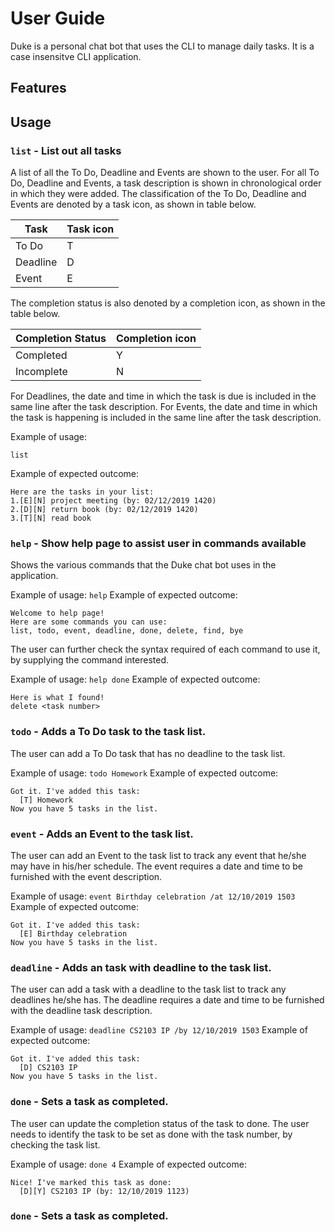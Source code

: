 # User Guide

Duke is a personal chat bot that uses the CLI to manage daily tasks. It is a case insensitve CLI application.

## Features 

### 





## Usage

### `list` - List out all tasks 

A list of all the To Do, Deadline and Events are shown to the user.
For all To Do, Deadline and Events, a task description is shown in chronological order in which they were added. The classification of the To Do, Deadline and Events are denoted by a task icon, as shown in table below.

Task | Task icon
------------ | -------------
To Do | T
Deadline | D
Event | E

The completion status is also denoted by a completion icon, as shown in the table below.

Completion Status | Completion icon
------------ | -------------
Completed | Y
Incomplete | N

For Deadlines, the date and time in which the task is due is included in the same line after the task description.
For Events, the date and time in which the task is happening is included in the same line after the task description.

Example of usage: 

`list`

Example of expected outcome:

```
Here are the tasks in your list:
1.[E][N] project meeting (by: 02/12/2019 1420)
2.[D][N] return book (by: 02/12/2019 1420)
3.[T][N] read book
```

### `help` - Show help page to assist user in commands available

Shows the various commands that the Duke chat bot uses in the application. 

Example of usage: 
`help`
Example of expected outcome:
```
Welcome to help page!
Here are some commands you can use:
list, todo, event, deadline, done, delete, find, bye
```
The user can further check the syntax required of each command to use it, by supplying the command interested.

Example of usage: 
`help done`
Example of expected outcome:
```
Here is what I found!
delete <task number>
```
### `todo` - Adds a To Do task to the task list.

The user can add a To Do task that has no deadline to the task list.

Example of usage: 
`todo Homework`
Example of expected outcome:
```
Got it. I've added this task:
  [T] Homework
Now you have 5 tasks in the list.
```

### `event` - Adds an Event to the task list.

The user can add an Event to the task list to track any event that he/she may have in his/her schedule. The event requires a date and time to be furnished with the event description.

Example of usage: 
`event Birthday celebration /at 12/10/2019 1503`
Example of expected outcome:
```
Got it. I've added this task:
  [E] Birthday celebration
Now you have 5 tasks in the list.
```

### `deadline` - Adds an task with deadline to the task list.

The user can add a task with a deadline to the task list to track any deadlines he/she has. The deadline requires a date and time to be furnished with the deadline task description.

Example of usage: 
`deadline CS2103 IP /by 12/10/2019 1503`
Example of expected outcome:
```
Got it. I've added this task:
  [D] CS2103 IP
Now you have 5 tasks in the list.
```

### `done` - Sets a task as completed.

The user can update the completion status of the task to done. The user needs to identify the task to be set as done with the task number, by checking the task list.

Example of usage: 
`done 4`
Example of expected outcome:
```
Nice! I've marked this task as done:
  [D][Y] CS2103 IP (by: 12/10/2019 1123)
```

### `done` - Sets a task as completed.
